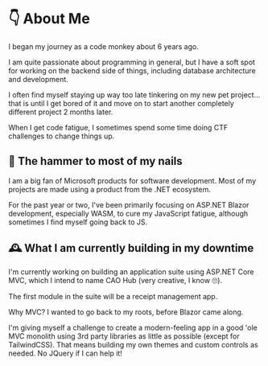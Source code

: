 <h1>👇 About Me</h1>

I began my journey as a code monkey about 6 years ago.

I am quite passionate about programming in general, but I have a soft spot for working on the backend side of things, including database architecture and development. 

I often find myself staying up way too late tinkering on my new pet project... that is until I get bored of it and move on to start another completely different project 2 months later.

When I get code fatigue, I sometimes spend some time doing CTF challenges to change things up.

<h2>🔨 The hammer to most of my nails</h2>

I am a big fan of Microsoft products for software development. Most of my projects are made using a product from the .NET ecosystem.

For the past year or two, I've been primarily focusing on ASP.NET Blazor development, especially WASM, to cure my JavaScript fatigue, although sometimes I find myself going back to JS. 

<h2>🕰️ What I am currently building in my downtime</h2>

I'm currently working on building an application suite using ASP.NET Core MVC, which I intend to name CAO Hub (very creative, I know 🙄).

The first module in the suite will be a receipt management app.

Why MVC? I wanted to go back to my roots, before Blazor came along.

I'm giving myself a challenge to create a modern-feeling app in a good 'ole MVC monolith using 3rd party libraries as little as possible (except for TailwindCSS).
That means building my own themes and custom controls as needed. No JQuery if I can help it!
